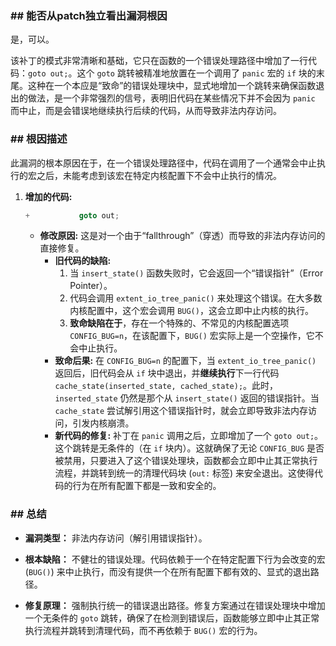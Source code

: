 ### **## 能否从patch独立看出漏洞根因**
是，可以。

该补丁的模式非常清晰和基础，它只在函数的一个错误处理路径中增加了一行代码：`goto out;`。这个 `goto` 跳转被精准地放置在一个调用了 `panic` 宏的 `if` 块的末尾。这种在一个本应是“致命”的错误处理块中，显式地增加一个跳转来确保函数退出的做法，是一个非常强烈的信号，表明旧代码在某些情况下并不会因为 `panic` 而中止，而是会错误地继续执行后续的代码，从而导致非法内存访问。

### **## 根因描述**

此漏洞的根本原因在于，在一个错误处理路径中，代码在调用了一个通常会中止执行的宏之后，未能考虑到该宏在特定内核配置下不会中止执行的情况。

1.  **增加的代码:**
    ```c
    +			goto out;
    ```
    *   **修改原因:** 这是对一个由于“fallthrough”（穿透）而导致的非法内存访问的直接修复。
        *   **旧代码的缺陷:**
            1.  当 `insert_state()` 函数失败时，它会返回一个“错误指针”（Error Pointer）。
            2.  代码会调用 `extent_io_tree_panic()` 来处理这个错误。在大多数内核配置中，这个宏会调用 `BUG()`，这会立即中止内核的执行。
            3.  **致命缺陷在于**，存在一个特殊的、不常见的内核配置选项 `CONFIG_BUG=n`，在该配置下，`BUG()` 宏实际上是一个空操作，它不会中止执行。
        *   **致命后果:** 在 `CONFIG_BUG=n` 的配置下，当 `extent_io_tree_panic()` 返回后，旧代码会从 `if` 块中退出，并**继续执行**下一行代码 `cache_state(inserted_state, cached_state);`。此时，`inserted_state` 仍然是那个从 `insert_state()` 返回的错误指针。当 `cache_state` 尝试解引用这个错误指针时，就会立即导致非法内存访问，引发内核崩溃。
        *   **新代码的修复:** 补丁在 `panic` 调用之后，立即增加了一个 `goto out;`。这个跳转是无条件的（在 `if` 块内）。这就确保了无论 `CONFIG_BUG` 是否被禁用，只要进入了这个错误处理块，函数都会立即中止其正常执行流程，并跳转到统一的清理代码块 (`out:` 标签) 来安全退出。这使得代码的行为在所有配置下都是一致和安全的。

### **## 总结**

*   **漏洞类型：**
    非法内存访问（解引用错误指针）。

*   **根本缺陷：**
    不健壮的错误处理。代码依赖于一个在特定配置下行为会改变的宏 (`BUG()`) 来中止执行，而没有提供一个在所有配置下都有效的、显式的退出路径。

*   **修复原理：**
    强制执行统一的错误退出路径。修复方案通过在错误处理块中增加一个无条件的 `goto` 跳转，确保了在检测到错误后，函数能够立即中止其正常执行流程并跳转到清理代码，而不再依赖于 `BUG()` 宏的行为。